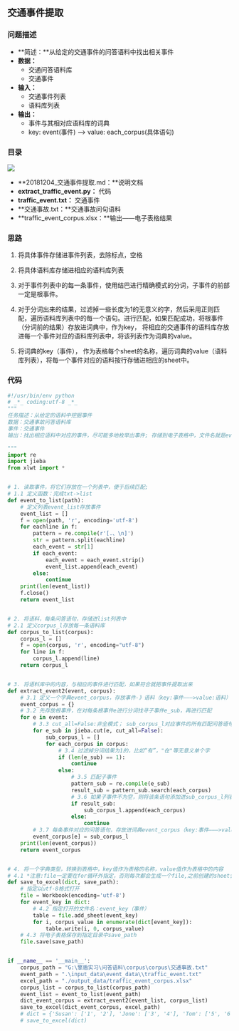 ## 交通事件提取

### 问题描述

- **简述：**从给定的交通事件的问答语料中找出相关事件
- **数据：** 
  - 交通问答语料库
  - 交通事件
- **输入：**
  - 交通事件列表
  - 语料库列表
- **输出：**
  - 事件与其相对应语料库的词典
  - key: event(事件) --> value: each_corpus(具体语句)

### 目录

![](https://ws1.sinaimg.cn/large/e93305edgy1fxwtke6487j20gw04574l.jpg)

- **20181204_交通事件提取.md：**说明文档
- **extract_traffic_event.py：** 代码
- **traffic_event.txt：** 交通事件
- **交通事故.txt：**交通事故问句语料
- **traffic_event_corpus.xlsx：**输出——电子表格结果

### 思路

1. 将具体事件存储进事件列表，去除标点，空格

2. 将具体语料库存储进相应的语料库列表

3. 对于事件列表中的每一条事件，使用结巴进行精确模式的分词，子事件的前部一定是根事件。

4. 对于分词出来的结果，过滤掉一些长度为1的无意义的字，然后采用正则匹配，遍历语料库列表中的每一个语句。进行匹配，如果匹配成功，将根事件（分词前的结果）存放进词典中，作为key， 将相应的交通事件的语料库存放进每一个事件对应的语料库列表中，将该列表作为词典的value。

5. 将词典的key（事件）， 作为表格每个sheet的名称，遍历词典的value（语料库列表），将每一个事件对应的语料按行存储进相应的sheet中。


### 代码

~~~python
#!/usr/bin/env python
# _*_ coding:utf-8 _*_
"""
任务描述：从给定的语料中挖掘事件
数据：交通事故问答语料库
事件：交通事件
输出：找出相应语料中对应的事件，尽可能多地枚举出事件; 存储到电子表格中，文件名就是event,内容是相应的语料

"""
import re
import jieba
from xlwt import *


# 1. 读取事件，将它们存放在一个列表中，便于后续匹配;
# 1.1 定义函数：完成txt->list
def event_to_list(path):
    # 定义列表event_list存放事件
    event_list = []
    f = open(path, 'r', encoding='utf-8')
    for eachline in f:
        pattern = re.compile(r'[.、\n]')
        str = pattern.split(eachline)
        each_event = str[1]
        if each_event:
            each_event = each_event.strip()
            event_list.append(each_event)
        else:
            continue
    print(len(event_list))
    f.close()
    return event_list


# 2. 将语料，每条问答语句，存储进list列表中
# 2.1 定义corpus_l存放每一条语料库
def corpus_to_list(corpus):
    corpus_l = []
    f = open(corpus, 'r', encoding="utf-8")
    for line in f:
        corpus_l.append(line)
    return corpus_l


# 3. 将语料库中的内容，与相应的事件进行匹配，如果符合就把事件提取出来
def extract_event2(event, corpus):
    # 3.1 定义一个字典event_corpus，存放事件-》语料（key:事件———>value:语料）; eg:["超速", [corpus1, corpus2]]
    event_corpus = {}
    # 3.2 先存放根事件，在对每条根事件e进行分词找寻子事件e_sub，再进行匹配
    for e in event:
        # 3.3 cut_all=False:非全模式； sub_corpus_l对应事件的所有匹配问答语句
        for e_sub in jieba.cut(e, cut_all=False):
            sub_corpus_l = []
            for each_corpus in corpus:
                # 3.4 过滤掉分词结果为1的，比如“有”，"在"等无意义单个字
                if (len(e_sub) == 1):
                    continue
                else:
                    # 3.5 匹配子事件
                    pattern_sub = re.compile(e_sub)
                    result_sub = pattern_sub.search(each_corpus)
                    # 3.6 如果子事件不为空，则将该条语句添加进sub_corpus_l列表，否则，继续
                    if result_sub:
                        sub_corpus_l.append(each_corpus)
                    else:
                        continue
        # 3.7 每条事件对应的问答语句，存放进词典event_corpus（key:事件———>value:语料）
        event_corpus[e] = sub_corpus_l
    print(len(event_corpus))
    return event_corpus


# 4. 将一个字典类型，转换到表格中，key值作为表格的名称，value值作为表格中的内容
# 4.1 *注意:file一定要在for循环外指定，否则每次都会生成一个file,之前创建的sheet会被覆盖
def save_to_excel(dict, save_path):
    # 指定以utf-8格式打开
    file = Workbook(encoding='utf-8')
    for event_key in dict:
        # 4.2 指定打开的文件名：event_key（事件）
        table = file.add_sheet(event_key)
        for i, corpus_value in enumerate(dict[event_key]):
            table.write(i, 0, corpus_value)
    # 4.3 将电子表格保存到指定目录中save_path
    file.save(save_path)


if __name__ == '__main__':
    corpus_path = "G:\擎盾实习\问答语料\corpus\corpus\交通事故.txt"
    event_path = ".\input_data\event_data\\traffic_event.txt"
    excel_path = "./output_data/traffic_event_corpus.xlsx"
    corpus_list = corpus_to_list(corpus_path)
    event_list = event_to_list(event_path)
    dict_event_corpus = extract_event2(event_list, corpus_list)
    save_to_excel(dict_event_corpus, excel_path)
    # dict = {'Susan': ['1', '2'], 'Jone': ['3', '4'], 'Tom': ['5', '6']}
    # save_to_excel(dict)

~~~









